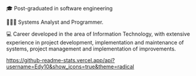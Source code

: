 🎓 Post-graduated in software engineering

🧑🏽‍💻 Systems Analyst and Programmer. 

💻 Career developed in the area of Information Technology, with extensive experience in project development, implementation and maintenance of systems, project management and implementation of improvements. 

https://github-readme-stats.vercel.app/api?username=Edy10&show_icons=true&theme=radical


